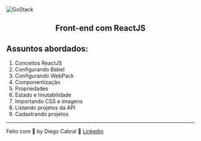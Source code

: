 <img alt="GoStack" src="https://storage.googleapis.com/golden-wind/bootcamp-gostack/header-desafios.png" />
<h2 align="center">
  Front-end com ReactJS
</h2>

## Assuntos abordados:

1. Conceitos ReactJS
2. Configurando Babel
3. Configurando WebPack
4. Componentização
5. Propriedades
6. Estado e Imutabilidade
7. Importando CSS e imagens
8. Listando projetos da API
9. Cadastrando projetos

---

Feito com 💜 by Diego Cabral :wave: [Linkedin](https://www.linkedin.com/in/diego-pg-cabral/)